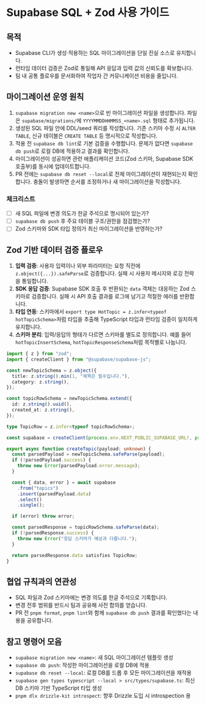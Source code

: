 # Supabase SQL + Zod 사용 가이드

## 목적
- Supabase CLI가 생성·적용하는 SQL 마이그레이션을 단일 진실 소스로 유지합니다.
- 런타임 데이터 검증은 Zod로 통일해 API 응답과 입력 값의 신뢰도를 확보합니다.
- 팀 내 공통 플로우를 문서화하여 작업자 간 커뮤니케이션 비용을 줄입니다.

## 마이그레이션 운영 원칙
1. `supabase migration new <name>`으로 빈 마이그레이션 파일을 생성합니다. 파일은 `supabase/migrations/`에 `YYYYMMDDHHMMSS_<name>.sql` 형태로 추가됩니다.
2. 생성된 SQL 파일 안에 DDL/seed 쿼리를 작성합니다. 기존 스키마 수정 시 `ALTER TABLE`, 신규 테이블은 `CREATE TABLE` 등 명시적으로 작성합니다.
3. 적용 전 `supabase db lint`로 기본 검증을 수행합니다. 문제가 없다면 `supabase db push`로 로컬 DB에 적용하고 결과를 확인합니다.
4. 마이그레이션이 성공하면 관련 애플리케이션 코드(Zod 스키마, Supabase SDK 호출부)를 동시에 업데이트합니다.
5. PR 전에는 `supabase db reset --local`로 전체 마이그레이션이 재현되는지 확인합니다. 충돌이 발생하면 순서를 조정하거나 새 마이그레이션을 작성합니다.

### 체크리스트
- [ ] 새 SQL 파일에 변경 의도가 한글 주석으로 명시되어 있는가?
- [ ] `supabase db push` 후 주요 테이블 구조/권한을 점검했는가?
- [ ] Zod 스키마와 SDK 타입 정의가 최신 마이그레이션을 반영하는가?

## Zod 기반 데이터 검증 플로우
1. **입력 검증**: 사용자 입력이나 외부 파라미터는 요청 직전에 `z.object({...}).safeParse`로 검증합니다. 실패 시 사용자 메시지와 로깅 전략을 통일합니다.
2. **SDK 응답 검증**: Supabase SDK 호출 후 반환되는 `data` 객체는 대응하는 Zod 스키마로 검증합니다. 실패 시 API 호출 결과를 로그에 남기고 적절한 에러를 반환합니다.
3. **타입 연동**: 스키마에서 `export type HotTopic = z.infer<typeof hotTopicSchema>`처럼 타입을 추출해 TypeScript 타입과 런타임 검증이 일치하게 유지합니다.
4. **스키마 분리**: 입력/응답의 형태가 다르면 스키마를 별도로 정의합니다. 예를 들어 `hotTopicInsertSchema`, `hotTopicResponseSchema`처럼 목적별로 나눕니다.

```ts
import { z } from "zod";
import { createClient } from "@supabase/supabase-js";

const newTopicSchema = z.object({
  title: z.string().min(1, "제목은 필수입니다."),
  category: z.string(),
});

const topicRowSchema = newTopicSchema.extend({
  id: z.string().uuid(),
  created_at: z.string(),
});

type TopicRow = z.infer<typeof topicRowSchema>;

const supabase = createClient(process.env.NEXT_PUBLIC_SUPABASE_URL!, process.env.NEXT_PUBLIC_SUPABASE_ANON_KEY!);

export async function createTopic(payload: unknown) {
  const parsedPayload = newTopicSchema.safeParse(payload);
  if (!parsedPayload.success) {
    throw new Error(parsedPayload.error.message);
  }

  const { data, error } = await supabase
    .from("topics")
    .insert(parsedPayload.data)
    .select()
    .single();

  if (error) throw error;

  const parsedResponse = topicRowSchema.safeParse(data);
  if (!parsedResponse.success) {
    throw new Error("응답 스키마가 예상과 다릅니다.");
  }

  return parsedResponse.data satisfies TopicRow;
}
```

## 협업 규칙과의 연관성
- SQL 파일과 Zod 스키마에는 변경 의도를 한글 주석으로 기록합니다.
- 변경 전후 범위를 반드시 팀과 공유해 사전 합의를 얻습니다.
- PR 전 `pnpm format`, `pnpm lint`와 함께 `supabase db push` 결과를 확인했다는 내용을 공유합니다.

## 참고 명령어 모음
- `supabase migration new <name>`: 새 SQL 마이그레이션 템플릿 생성
- `supabase db push`: 작성한 마이그레이션을 로컬 DB에 적용
- `supabase db reset --local`: 로컬 DB를 드롭 후 모든 마이그레이션을 재적용
- `supabase gen types typescript --local > src/types/supabase.ts`: 최신 DB 스키마 기반 TypeScript 타입 생성
- `pnpm dlx drizzle-kit introspect`: 향후 Drizzle 도입 시 introspection 용
